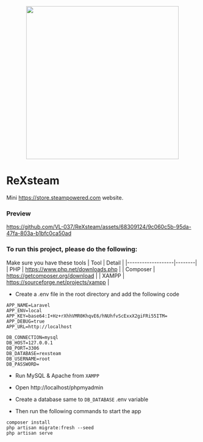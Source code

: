 <p align="center"><a href="https://laravel.com" target="_blank"><img src="https://raw.githubusercontent.com/laravel/art/master/logo-lockup/5%20SVG/2%20CMYK/1%20Full%20Color/laravel-logolockup-cmyk-red.svg" width="400"></a></p>

# ReXsteam

Mini https://store.steampowered.com website.

### Preview

https://github.com/VL-037/ReXsteam/assets/68309124/9c060c5b-95da-47fa-803a-b1bfc0ca50ad

### To run this project, please do the following:

Make sure you have these tools
| Tool              | Detail |
|-------------------|--------|
| PHP               | https://www.php.net/downloads.php |
| Composer          | https://getcomposer.org/download |
| XAMPP             | https://sourceforge.net/projects/xampp |

- Create a .env file in the root directory and add the following code
```
APP_NAME=Laravel
APP_ENV=local
APP_KEY=base64:I+Hz+rXhhVMR0KhqvE6/hNUhfvScExxX2giFRi55ITM=
APP_DEBUG=true
APP_URL=http://localhost

DB_CONNECTION=mysql
DB_HOST=127.0.0.1
DB_PORT=3306
DB_DATABASE=rexsteam
DB_USERNAME=root
DB_PASSWORD=
```

- Run MySQL & Apache from `XAMPP`

- Open http://localhost/phpmyadmin

- Create a database same to `DB_DATABASE` .env variable

- Then run the following commands to start the app
```
composer install
php artisan migrate:fresh --seed
php artisan serve
```
